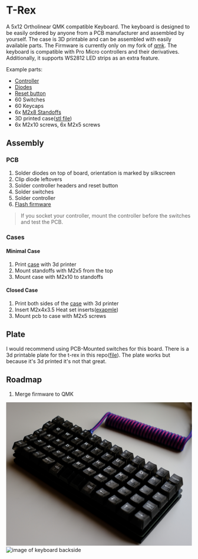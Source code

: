 # T-Rex

A 5x12 Ortholinear QMK compatible Keyboard. The keyboard is designed to be easily ordered by anyone from a PCB manufacturer and assembled by yourself. The case is 3D printable and can be assembled with easily available parts. The Firmware is currently only on my fork of [qmk](https://github.com/SylivanKenobi/qmk_firmware/tree/master/keyboards/t_rex). The keyboard is compatible with Pro Micro controllers and their derivatives. Additionally, it supports WS2812 LED strips as an extra feature.

Example parts:
* [Controller](https://splitkb.com/products/pro-micro-atmega32u4-5v-16mhz)
* [Diodes](https://splitkb.com/products/tht-diodes)
* [Reset button](https://mechboards.co.uk/products/reset-switches?variant=40823623090381)
* 60 Switches
* 60 Keycaps
* 6x [M2x8 Standoffs](https://splitkb.com/products/brass-m2-spacers?variant=42396969173251)
* 3D printed case([stl file](cases/minimal-case.stl))
* 6x M2x10 screws, 6x M2x5 screws

## Assembly

### PCB

1. Solder diodes on top of board, orientation is marked by silkscreen
1. Clip diode leftovers
1. Solder controller headers and reset button
1. Solder switches
1. Solder controller
1. [Flash firmware](https://github.com/SylivanKenobi/qmk_firmware/tree/master/keyboards/t_rex)

> If you socket your controller, mount the controller before the switches and test the PCB.

### Cases

#### Minimal Case

1. Print [case](cases/minimal-case.stl) with 3d printer
1. Mount standoffs with M2x5 from the top
1. Mount case with M2x10 to standoffs

#### Closed Case

1. Print both sides of the [case](cases/closed-falt-case) with 3d printer
1. Insert M2x4x3.5 Heat set inserts([exapmle](https://www.bastelgarage.ch/gewindeeinsatze-messing-insert-set-360-stuck))
1. Mount pcb to case with M2x5 screws

## Plate

I would recommend using PCB-Mounted switches for this board. There is a 3d printable plate for the t-rex in this repo([file](cases/plate.stl)). The plate works but because it's 3d printed it's not that great.

## Roadmap

1. Merge firmware to QMK

![image of keyboard](assets/t-rex-top.jpg)
![image of keyboard backside](assets/t-rex-back.JPG)